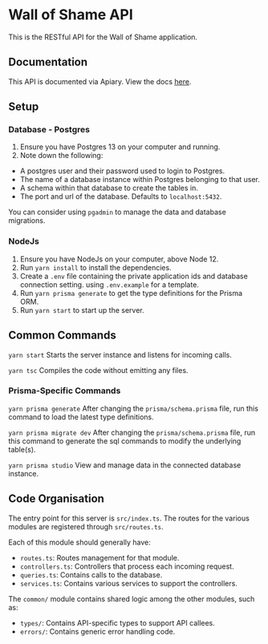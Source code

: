 # Wall of Shame API

This is the RESTful API for the Wall of Shame application.

## Documentation

This API is documented via Apiary. View the docs [here](https://wallofshame.docs.apiary.io/).

## Setup

### Database - Postgres

1. Ensure you have Postgres 13 on your computer and running.
1. Note down the following:

- A postgres user and their password used to login to Postgres.
- The name of a database instance within Postgres belonging to that user.
- A schema within that database to create the tables in.
- The port and url of the database. Defaults to `localhost:5432`.

You can consider using `pgadmin` to manage the data and database migrations.

### NodeJs

1. Ensure you have NodeJs on your computer, above Node 12.
1. Run `yarn install` to install the dependencies.
1. Create a `.env` file containing the private application ids and database connection setting. using `.env.example` for a template.
1. Run `yarn prisma generate` to get the type definitions for the Prisma ORM.
1. Run `yarn start` to start up the server.

## Common Commands

`yarn start`
Starts the server instance and listens for incoming calls.

`yarn tsc`
Compiles the code without emitting any files.

### Prisma-Specific Commands

`yarn prisma generate`
After changing the `prisma/schema.prisma` file, run this command to load the latest type definitions.

`yarn prisma migrate dev`
After changing the `prisma/schema.prisma` file, run this command to generate the sql commands to modify the underlying table(s).

`yarn prisma studio`
View and manage data in the connected database instance.

## Code Organisation

The entry point for this server is `src/index.ts`. The routes for the various modules are registered through `src/routes.ts`.

Each of this module should generally have:

- `routes.ts`: Routes management for that module.
- `controllers.ts`: Controllers that process each incoming request.
- `queries.ts`: Contains calls to the database.
- `services.ts`: Contains various services to support the controllers.

The `common/` module contains shared logic among the other modules, such as:

- `types/`: Contains API-specific types to support API callees.
- `errors/`: Contains generic error handling code.
